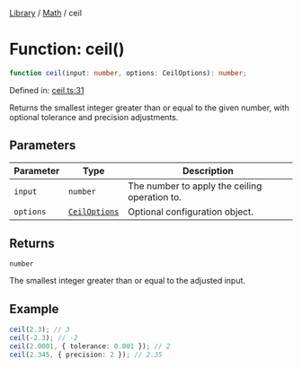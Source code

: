 <!-- markdownlint-disable -->
<!-- cspell: disable -->
[Library](../index.md) / [Math](./index.md) / ceil

# Function: ceil()

```ts
function ceil(input: number, options: CeilOptions): number;
```

Defined in: [ceil.ts:31](https://github.com/technobuddha/library/blob/main/src/ceil.ts#L31)

Returns the smallest integer greater than or equal to the given number, with optional tolerance and precision adjustments.

## Parameters

| Parameter | Type | Description |
| ------ | ------ | ------ |
| `input` | `number` | The number to apply the ceiling operation to. |
| `options` | [`CeilOptions`](CeilOptions.md) | Optional configuration object. |

## Returns

`number`

The smallest integer greater than or equal to the adjusted input.

## Example

```typescript
ceil(2.3); // 3
ceil(-2.3); // -2
ceil(2.0001, { tolerance: 0.001 }); // 2
ceil(2.345, { precision: 2 }); // 2.35
```

